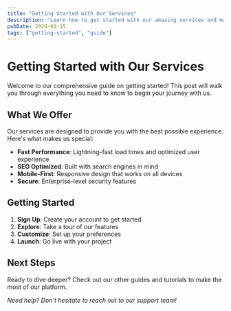 ```yaml
---
title: "Getting Started with Our Services"
description: "Learn how to get started with our amazing services and make the most of what we offer."
pubDate: 2024-01-15
tags: ["getting-started", "guide"]
---
```


# Getting Started with Our Services

Welcome to our comprehensive guide on getting started! This post will walk you through everything you need to know to begin your journey with us.

## What We Offer

Our services are designed to provide you with the best possible experience. Here's what makes us special:

- **Fast Performance**: Lightning-fast load times and optimized user experience
- **SEO Optimized**: Built with search engines in mind
- **Mobile-First**: Responsive design that works on all devices
- **Secure**: Enterprise-level security features

## Getting Started

1. **Sign Up**: Create your account to get started
2. **Explore**: Take a tour of our features
3. **Customize**: Set up your preferences
4. **Launch**: Go live with your project

## Next Steps

Ready to dive deeper? Check out our other guides and tutorials to make the most of our platform.

*Need help? Don't hesitate to reach out to our support team!*